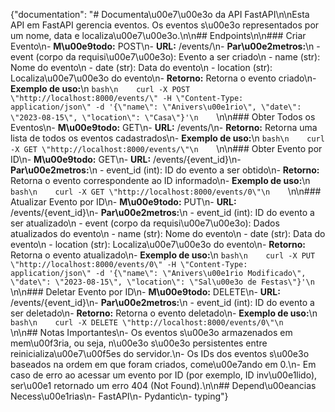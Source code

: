 {"documentation": "# Documenta\u00e7\u00e3o da API FastAPI\n\nEsta API em FastAPI gerencia eventos. Os eventos s\u00e3o representados por um nome, data e localiza\u00e7\u00e3o.\n\n## Endpoints\n\n### Criar Evento\n- **M\u00e9todo:** POST\n- **URL:** /events/\n- **Par\u00e2metros:**\n    - event (corpo da requisi\u00e7\u00e3o): Evento a ser criado\n        - name (str): Nome do evento\n        - date (str): Data do evento\n        - location (str): Localiza\u00e7\u00e3o do evento\n- **Retorno:** Retorna o evento criado\n- **Exemplo de uso:**\n    ```bash\n    curl -X POST \"http://localhost:8000/events/\" -H \"Content-Type: application/json\" -d '{\"name\": \"Anivers\u00e1rio\", \"date\": \"2023-08-15\", \"location\": \"Casa\"}'\n    ```\n\n### Obter Todos os Eventos\n- **M\u00e9todo:** GET\n- **URL:** /events/\n- **Retorno:** Retorna uma lista de todos os eventos cadastrados\n- **Exemplo de uso:**\n    ```bash\n    curl -X GET \"http://localhost:8000/events/\"\n    ```\n\n### Obter Evento por ID\n- **M\u00e9todo:** GET\n- **URL:** /events/{event_id}\n- **Par\u00e2metros:**\n    - event_id (int): ID do evento a ser obtido\n- **Retorno:** Retorna o evento correspondente ao ID informado\n- **Exemplo de uso:**\n    ```bash\n    curl -X GET \"http://localhost:8000/events/0\"\n    ```\n\n### Atualizar Evento por ID\n- **M\u00e9todo:** PUT\n- **URL:** /events/{event_id}\n- **Par\u00e2metros:**\n    - event_id (int): ID do evento a ser atualizado\n    - event (corpo da requisi\u00e7\u00e3o): Dados atualizados do evento\n        - name (str): Nome do evento\n        - date (str): Data do evento\n        - location (str): Localiza\u00e7\u00e3o do evento\n- **Retorno:** Retorna o evento atualizado\n- **Exemplo de uso:**\n    ```bash\n    curl -X PUT \"http://localhost:8000/events/0\" -H \"Content-Type: application/json\" -d '{\"name\": \"Anivers\u00e1rio Modificado\", \"date\": \"2023-08-15\", \"location\": \"Sal\u00e3o de Festas\"}'\n    ```\n\n### Deletar Evento por ID\n- **M\u00e9todo:** DELETE\n- **URL:** /events/{event_id}\n- **Par\u00e2metros:**\n    - event_id (int): ID do evento a ser deletado\n- **Retorno:** Retorna o evento deletado\n- **Exemplo de uso:**\n    ```bash\n    curl -X DELETE \"http://localhost:8000/events/0\"\n    ```\n\n## Notas Importantes\n- Os eventos s\u00e3o armazenados em mem\u00f3ria, ou seja, n\u00e3o s\u00e3o persistentes entre reinicializa\u00e7\u00f5es do servidor.\n- Os IDs dos eventos s\u00e3o baseados na ordem em que foram criados, come\u00e7ando em 0.\n- Em caso de erro ao acessar um evento por ID (por exemplo, ID inv\u00e1lido), ser\u00e1 retornado um erro 404 (Not Found).\n\n## Depend\u00eancias Necess\u00e1rias\n- FastAPI\n- Pydantic\n- typing"}